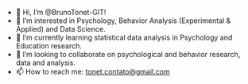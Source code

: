 - 👋 Hi, I’m @BrunoTonet-GIT!
- 👀 I’m interested in Psychology, Behavior Analysis (Experimental & Applied) and Data Science.
- 🌱 I’m currently learning statistical data analysis in Psychology and Education research.
- 💞️ I’m looking to collaborate on psychological and behavior research, data and analysis.
- 📫 How to reach me: tonet.contato@gmail.com

<!---
BrunoTonet-GIT/BrunoTonet-GIT is a ✨ special ✨ repository because its `README.md` (this file) appears on your GitHub profile.
You can click the Preview link to take a look at your changes.
--->
